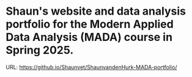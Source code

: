 # Shaun's website and data analysis portfolio for the Modern Applied Data Analysis (MADA) course in Spring 2025.
URL: https://github.io/Shaunvet/ShaunvandenHurk-MADA-portfolio/